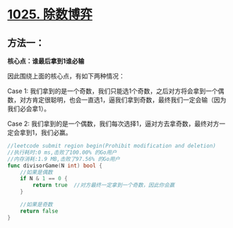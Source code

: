 # [1025. 除数博弈](https://leetcode-cn.com/problems/divisor-game/)



## 方法一：

**核心点：谁最后拿到1谁必输**

因此围绕上面的核心点，有如下两种情况：

Case 1: 我们拿到的是一个奇数，我们只能选1个奇数，之后对方将会拿到一个偶数，对方肯定很聪明，也会一直选1，逼我们拿到奇数，最终我们一定会输（因为我们必会拿1）。

Case 2: 我们拿到的是一个偶数，我们每次选择1，逼对方去拿奇数，最终对方一定会拿到1，我们必赢。

```go
//leetcode submit region begin(Prohibit modification and deletion)
//执行耗时:0 ms,击败了100.00% 的Go用户
//内存消耗:1.9 MB,击败了97.56% 的Go用户
func divisorGame(N int) bool {
	//如果是偶数
	if N & 1 == 0 {
		return true  //对方最终一定拿到一个奇数，因此你会赢
	}

	//如果是奇数
	return false
}
```


